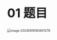 # 01 题目

<img src="https://cvp.oss-cn-shanghai.aliyuncs.com/202408181836430.png" alt="image-20240818183601278" style="zoom:50%;" />